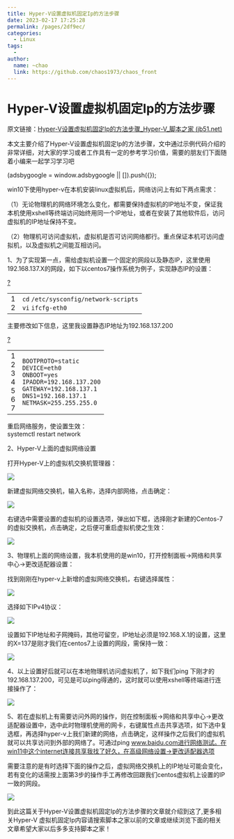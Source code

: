 ```yaml
---
title: Hyper-V设置虚拟机固定Ip的方法步骤
date: 2023-02-17 17:25:28
permalink: /pages/2df9ec/
categories:
  - Linux
tags:
  - 
author: 
  name: ~chao
  link: https://github.com/chaos1973/chaos_front
---
```

# Hyper-V设置虚拟机固定Ip的方法步骤

原文链接：[Hyper-V设置虚拟机固定Ip的方法步骤_Hyper-V_脚本之家 (jb51.net)](https://www.jb51.net/article/252606.htm)

本文主要介绍了Hyper-V设置虚拟机固定Ip的方法步骤，文中通过示例代码介绍的非常详细，对大家的学习或者工作具有一定的参考学习价值，需要的朋友们下面随着小编来一起学习学习吧  

(adsbygoogle = window.adsbygoogle || \[\]).push({});

win10下使用hyper-v在本机安装linux虚拟机后，网络访问上有如下两点需求：

（1）无论物理机的网络环境怎么变化，都需要保持虚拟机的IP地址不变，保证我本机使用xshell等终端访问始终用同一个IP地址，或者在安装了其他软件后，访问虚拟机的IP地址保持不变。

（2）物理机可访问虚拟机，虚拟机是否可访问网络都行。重点保证本机可访问虚拟机，以及虚拟机之间能互相访问。

1、为了实现第一点，需给虚拟机设置一个固定的网段以及静态IP，这里使用192.168.137.X的网段，如下以centos7操作系统为例子，实现静态IP的设置：

[?](https://www.jb51.net/article/252606.htm#)

<table border="0" cellpadding="0" cellspacing="0"><tbody><tr><td class="gutter"><div class="line number1 index0 alt2">1</div><div class="line number2 index1 alt1">2</div></td><td class="code"><div class="container"><div class="line number1 index0 alt2"><code class="bash functions">cd</code> <code class="bash plain">/etc/sysconfig/network-scripts</code></div><div class="line number2 index1 alt1"><code class="bash functions">vi</code> <code class="bash plain">ifcfg-eth0</code></div></div></td></tr></tbody></table>

主要修改如下信息，这里我设置静态IP地址为192.168.137.200

[?](https://www.jb51.net/article/252606.htm#)

<table border="0" cellpadding="0" cellspacing="0"><tbody><tr><td class="gutter"><div class="line number1 index0 alt2">1</div><div class="line number2 index1 alt1">2</div><div class="line number3 index2 alt2">3</div><div class="line number4 index3 alt1">4</div><div class="line number5 index4 alt2">5</div><div class="line number6 index5 alt1">6</div><div class="line number7 index6 alt2">7</div></td><td class="code"><div class="container"><div class="line number1 index0 alt2"><code class="plain plain">BOOTPROTO=static</code></div><div class="line number2 index1 alt1"><code class="plain plain">DEVICE=eth0</code></div><div class="line number3 index2 alt2"><code class="plain plain">ONBOOT=yes</code></div><div class="line number4 index3 alt1"><code class="plain plain">IPADDR=192.168.137.200</code></div><div class="line number5 index4 alt2"><code class="plain plain">GATEWAY=192.168.137.1</code></div><div class="line number6 index5 alt1"><code class="plain plain">DNS1=192.168.137.1</code></div><div class="line number7 index6 alt2"><code class="plain plain">NETMASK=255.255.255.0</code></div></div></td></tr></tbody></table>

重启网络服务，使设置生效：  
systemctl restart network

2、Hyper-V上面的虚拟网络设置

打开Hyper-V上的虚拟机交换机管理器：

![](//img.jbzj.com/file_images/article/202206/20220622153220104.jpg)

新建虚拟网络交换机，输入名称，选择内部网络，点击确定：

![](//img.jbzj.com/file_images/article/202206/20220622153220105.jpg)

右键选中需要设置的虚拟机的设置选项，弹出如下框，选择刚才新建的Centos-7的虚拟交换机，点击确定，之后便可重启虚拟机使之生效：

![](//img.jbzj.com/file_images/article/202206/20220622153221106.jpg)

3、物理机上面的网络设置，我本机使用的是win10，打开控制面板->网络和共享中心->更改适配器设置：

找到刚刚在hyper-v上新增的虚拟网络交换机，右键选择属性：

![](//img.jbzj.com/file_images/article/202206/20220622153221107.jpg)

选择如下IPv4协议：

![](//img.jbzj.com/file_images/article/202206/20220622153221108.jpg)

设置如下IP地址和子网掩码，其他可留空，IP地址必须是192.168.X.1的设置，这里的X=137是刚才我们在centos7上设置的网段，需保持一致：

![](//img.jbzj.com/file_images/article/202206/20220622153221109.jpg)

4、以上设置好后就可以在本地物理机访问虚拟机了，如下我们ping 下刚才的192.168.137.200，可见是可以ping得通的，这时就可以使用xshell等终端进行连接操作了：

![](//img.jbzj.com/file_images/article/202206/20220622153221110.jpg)

5、若在虚拟机上有需要访问外网的操作，则在控制面板->网络和共享中心->更改适配器设置中，选中此时物理机使用的网卡，右键属性点击共享选项，如下选中复选框，再选择hyper-v上我们新建的网络，点击确定，这样操作之后我们的虚拟机就可以共享访问到外部的网络了。可通过ping www.baidu.com进行网络测试。在win11中这个internet连接共享我找了好久，在高级网络设置->更改适配器选项

需要注意的是有时选择下面的操作之后，虚拟网络交换机上的IP地址可能会变化，若有变化的话需按上面第3步的操作手工再修改回跟我们centos虚拟机上设置的IP一致的网段。

![](//img.jbzj.com/file_images/article/202206/20220622153221111.jpg)

 到此这篇关于Hyper-V设置虚拟机固定Ip的方法步骤的文章就介绍到这了,更多相关Hyper-V 虚拟机固定Ip内容请搜索脚本之家以前的文章或继续浏览下面的相关文章希望大家以后多多支持脚本之家！